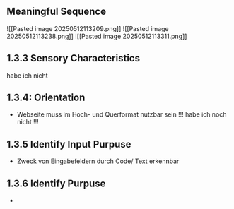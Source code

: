 ## Meaningful Sequence
![[Pasted image 20250512113209.png]]
![[Pasted image 20250512113238.png]]
![[Pasted image 20250512113311.png]]
## 1.3.3 Sensory Characteristics
habe ich nicht
## 1.3.4: Orientation
- Webseite muss im Hoch- und Querformat nutzbar sein
!!! habe ich noch nicht !!!
## 1.3.5 Identify Input Purpuse
- Zweck von Eingabefeldern durch Code/ Text erkennbar

## 1.3.6 Identify Purpuse
- 
